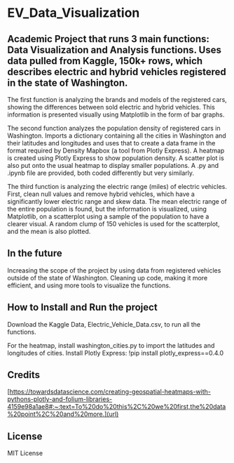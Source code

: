 # EV_Data_Visualization


## Academic Project that runs 3 main functions: Data Visualization and Analysis functions. Uses data pulled from Kaggle, 150k+ rows, which describes electric and hybrid vehicles registered in the state of Washington. 

The first function is analyzing the brands and models of the registered cars, showing the differences between sold electric and hybrid vehicles. This information is presented visually using Matplotlib in the form of bar graphs. 

The second function analyzes the population density of registered cars in Washington. Imports a dictionary containing all the cities in Washington and their latitudes and longitudes and uses that to create a data frame in the format required by Density Mapbox (a tool from Plotly Express). A heatmap is created using Plotly Express to show population density. A scatter plot is also put onto the usual heatmap to display smaller populations. 
  A .py and .ipynb file are provided, both coded differently but very similarly.

The third function is analyzing the electric range (miles) of electric vehicles. First, clean null values and remove hybrid vehicles, which have a significantly lower electric range and skew data. The mean electric range of the entire population is found, but the information is visualized, using Matplotlib, on a scatterplot using a sample of the population to have a clearer visual. A random clump of 150 vehicles is used for the scatterplot, and the mean is also plotted.


## In the future

Increasing the scope of the project by using data from registered vehicles outside of the state of Washington. Cleaning up code, making it more efficient, and using more tools to visualize the functions. 

## How to Install and Run the project

Download the Kaggle Data, Electric_Vehicle_Data.csv, to run all the functions. 

For the heatmap, install washington_cities.py to import the latitudes and longitudes of cities. 
Install Plotly Express: !pip install plotly_express==0.4.0

## Credits

[https://towardsdatascience.com/creating-geospatial-heatmaps-with-pythons-plotly-and-folium-libraries-4159e98a1ae8#:~:text=To%20do%20this%2C%20we%20first,the%20data%20point%2C%20and%20more.](url)


## License

MIT License
